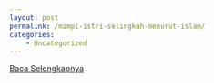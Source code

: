 ```yaml
---
layout: post
permalink: /mimpi-istri-selingkuh-menurut-islam/
categories:
    - Uncategorized
---
```


[Baca Selengkapnya](/07)